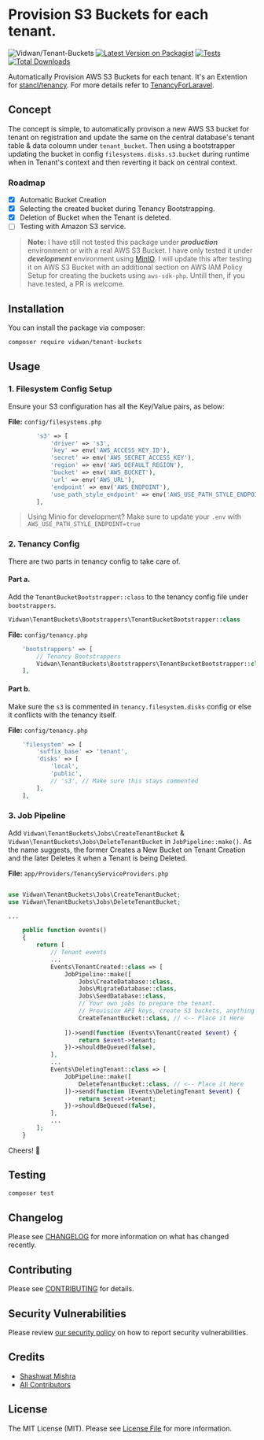 # Provision S3 Buckets for each tenant.
![Vidwan/Tenant-Buckets](https://banners.beyondco.de/Tenant%20Buckets.png?theme=dark&packageManager=composer+require&packageName=vidwan%2Ftenant-buckets&pattern=circuitBoard&style=style_1&description=Provision+S3+Buckets+for+tenants.&md=1&showWatermark=0&fontSize=100px&images=collection)
[![Latest Version on Packagist](https://img.shields.io/packagist/v/vidwan/tenant-buckets.svg?style=flat-square)](https://packagist.org/packages/vidwan/tenant-buckets)
[![Tests](https://github.com/vidwanco/tenant-buckets/actions/workflows/run-tests.yml/badge.svg?branch=main)](https://github.com/vidwanco/tenant-buckets/actions/workflows/run-tests.yml)
[![Total Downloads](https://img.shields.io/packagist/dt/vidwan/tenant-buckets.svg?style=flat-square)](https://packagist.org/packages/vidwan/tenant-buckets)

Automatically Provision AWS S3 Buckets for each tenant. It's an Extention for [stancl/tenancy](https://github.com/stancl/tenancy). For more details refer to [TenancyForLaravel](https://tenancyforlaravel.com/).

## Concept

The concept is simple, to automatically provison a new AWS S3 bucket for tenant on registration and update the same on the central database's tenant table & data coloumn under `tenant_bucket`.
Then using a bootstrapper updating the bucket in config `filesystems.disks.s3.bucket` during runtime when in Tenant's context and then reverting it back on central context.

### Roadmap

- [x] Automatic Bucket Creation
- [x] Selecting the created bucket during Tenancy Bootstrapping.
- [x] Deletion of Bucket when the Tenant is deleted.
- [ ] Testing with Amazon S3 service.

> **Note:** I have still not tested this package under ***production*** environment or with a real AWS S3 Bucket. I have only tested it under ***development*** environment using [MinIO](https://min.io/). I will update this after testing it on AWS S3 Bucket with an additional section on AWS IAM Policy Setup for creating the buckets using `aws-sdk-php`. Untill then, if you have tested, a PR is welcome.

## Installation

You can install the package via composer:

```bash
composer require vidwan/tenant-buckets
```

## Usage

### 1. Filesystem Config Setup

Ensure your S3 configuration has all the Key/Value pairs, as below:

**File:** `config/filesystems.php` 
```php
        's3' => [
            'driver' => 's3',
            'key' => env('AWS_ACCESS_KEY_ID'),
            'secret' => env('AWS_SECRET_ACCESS_KEY'),
            'region' => env('AWS_DEFAULT_REGION'),
            'bucket' => env('AWS_BUCKET'),
            'url' => env('AWS_URL'),
            'endpoint' => env('AWS_ENDPOINT'),
            'use_path_style_endpoint' => env('AWS_USE_PATH_STYLE_ENDPOINT', false),
        ],

```
> Using Minio for development? Make sure to update your `.env` with `AWS_USE_PATH_STYLE_ENDPOINT=true`

### 2. Tenancy Config

There are two parts in tenancy config to take care of.
#### Part **a**.

Add the `TenantBucketBootstrapper::class` to the tenancy config file under `bootstrappers`.

```php
Vidwan\TenantBuckets\Bootstrappers\TenantBucketBootstrapper::class
```

**File:** `config/tenancy.php`
```php
    'bootstrappers' => [
        // Tenancy Bootstrappers
        Vidwan\TenantBuckets\Bootstrappers\TenantBucketBootstrapper::class,
    ],
```

#### Part **b**.

Make sure the `s3` is commented in `tenancy.filesystem.disks` config or else it conflicts with the tenancy itself.

**File:** `config/tenancy.php`
```php
    'filesystem' => [
        'suffix_base' => 'tenant',
        'disks' => [
            'local',
            'public',
            // 's3', // Make sure this stays commented
        ],
    ],
```

### 3. Job Pipeline

Add `Vidwan\TenantBuckets\Jobs\CreateTenantBucket` & `Vidwan\TenantBuckets\Jobs\DeleteTenantBucket` in `JobPipeline::make()`. As the name suggests, the former Creates a New Bucket on Tenant Creation and the later Deletes it when a Tenant is being Deleted.

**File:** `app/Providers/TenancyServiceProviders.php`
```php

use Vidwan\TenantBuckets\Jobs\CreateTenantBucket;
use Vidwan\TenantBuckets\Jobs\DeleteTenantBucket;

...

    public function events()
    {
        return [
            // Tenant events
            ...
            Events\TenantCreated::class => [
                JobPipeline::make([
                    Jobs\CreateDatabase::class,
                    Jobs\MigrateDatabase::class,
                    Jobs\SeedDatabase::class,
                    // Your own jobs to prepare the tenant.
                    // Provision API keys, create S3 buckets, anything you want!
                    CreateTenantBucket::class, // <-- Place it Here
					
                ])->send(function (Events\TenantCreated $event) {
                    return $event->tenant;
                })->shouldBeQueued(false),
            ],
            ...
            Events\DeletingTenant::class => [
                JobPipeline::make([
                    DeleteTenantBucket::class, // <-- Place it Here
                ])->send(function (Events\DeletingTenant $event) {
                    return $event->tenant;
                })->shouldBeQueued(false),
            ],
            ...
        ];
    }
```

Cheers! 🥳
## Testing

```bash
composer test
```

## Changelog

Please see [CHANGELOG](CHANGELOG.md) for more information on what has changed recently.

## Contributing

Please see [CONTRIBUTING](.github/CONTRIBUTING.md) for details.

## Security Vulnerabilities

Please review [our security policy](../../security/policy) on how to report security vulnerabilities.

## Credits

- [Shashwat Mishra](https://github.com/secrethash)
- [All Contributors](../../contributors)

## License

The MIT License (MIT). Please see [License File](LICENSE.md) for more information.
